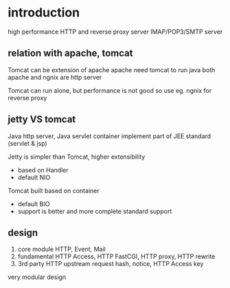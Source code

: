 # introduction
high performance HTTP and reverse proxy server
IMAP/POP3/SMTP server

## relation with apache, tomcat
Tomcat can be extension of apache
apache need tomcat to run java
both apache and ngnix are http server

Tomcat can run alone, but performance is not good
so use eg. ngnix for reverse proxy

## jetty VS tomcat
Java http server, Java servlet container
implement part of JEE standard (servlet & jsp)

Jetty is simpler than Tomcat, higher extensibility
- based on Handler
- default NIO

Tomcat built based on container
- default BIO
- support is better and more complete standard support

## design
1. core module
HTTP, Event, Mail
2. fundamental
HTTP Access, HTTP FastCGI, HTTP proxy, HTTP rewrite
3. 3rd party
HTTP upstream request hash, notice, HTTP Access key

very modular design







